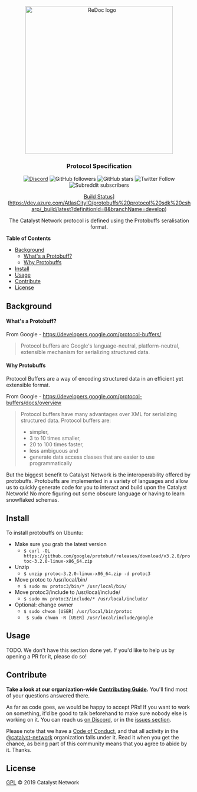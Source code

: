 <div align="center">
  <img alt="ReDoc logo" src="https://raw.githubusercontent.com/catalyst-network/Community/master/media-pack/logo.png" width="400px" />

  ### Protocol Specification

[![Discord](https://img.shields.io/discord/629667101774446593?color=blueviolet&label=discord)](https://discord.gg/anTP7xm)
![GitHub followers](https://img.shields.io/github/followers/catalyst-network?style=social)
![GitHub stars](https://img.shields.io/github/stars/catalyst-network/community?style=social)
![Twitter Follow](https://img.shields.io/twitter/follow/catalystnetorg?style=social)
![Subreddit subscribers](https://img.shields.io/reddit/subreddit-subscribers/catalystnet?style=social)
</div>

<div align="center">

[Build Status](https://dev.azure.com/AtlasCityIO/protobuffs%20protocol%20sdk%20csharp/_apis/build/status/protocol-protobuffs%20-%20generate%20C%23%20files?branchName=develop)](https://dev.azure.com/AtlasCityIO/protobuffs%20protocol%20sdk%20csharp/_build/latest?definitionId=8&branchName=develop)

The Catalyst Network protocol is defined using the Protobuffs seralisation format.

</div>

<!-- TOC -->

**Table of Contents**

- [Background](#background)
  - [What's a Protobuff?](#whats-a-protobuff)
  - [Why Protobuffs](#why-protobuffs)
- [Install](#install)
- [Usage](#usage)
- [Contribute](#contribute)
- [License](#license)

<!-- /TOC -->

## Background

#### What's a Protobuff?

From Google - https://developers.google.com/protocol-buffers/

> Protocol buffers are Google's language-neutral, platform-neutral,
> extensible mechanism for serializing structured data.


#### Why Protobuffs

Protocol Buffers are a way of encoding structured data in an efficient yet extensible format.

From Google - https://developers.google.com/protocol-buffers/docs/overview

> Protocol buffers have many advantages over XML for serializing
> structured data. Protocol buffers are:
> 
> -   simpler,
> -   3 to 10 times smaller,
> -   20 to 100 times faster,
> -   less ambiguous and
> -   generate data access classes that are easier to use programmatically

But the biggest benefit to Catalyst Network is the interoperability offered by protobuffs. Protobuffs are implemented in a variety of languages and allow us to quickly generate code for you to interact and build upon the Catalyst Network! No more figuring out some obscure language or having to learn snowflaked schemas.

## Install

To install protobuffs on Ubuntu:

 - Make sure you grab the latest version
	 - `$ curl -OL https://github.com/google/protobuf/releases/download/v3.2.0/protoc-3.2.0-linux-x86_64.zip`
- Unzip
	- `$ unzip protoc-3.2.0-linux-x86_64.zip -d protoc3`
- Move protoc to /usr/local/bin/
	- `$ sudo mv protoc3/bin/* /usr/local/bin/`
- Move protoc3/include to /usr/local/include/
	- `$ sudo mv protoc3/include/* /usr/local/include/`
- Optional: change owner
	- `$ sudo chwon [USER] /usr/local/bin/protoc`
	- ` $ sudo chwon -R [USER] /usr/local/include/google`

## Usage

TODO. We don't have this section done yet. If you'd like to help us by opening a PR for it, please do so!

## Contribute

**Take a look at our organization-wide [Contributing Guide](https://github.com/catalyst-network/Community/blob/master/CONTRIBUTING.md).** You'll find most of your questions answered there.

As far as code goes, we would be happy to accept PRs! If you want to work on something, it'd be good to talk beforehand to make sure nobody else is working on it. You can reach us [on Discord](https://discord.gg/anTP7xm), or in the [issues section](https://github.com/catalyst-network/protocol-protobuffs/issues).

Please note that we have a [Code of Conduct](CODE_OF_CONDUCT.md), and that all activity in the [@catalyst-network](https://github.com/catalyst-network) organization falls under it. Read it when you get the chance, as being part of this community means that you agree to abide by it. Thanks.

## License

[GPL](LICENSE) © 2019 Catalyst Network
